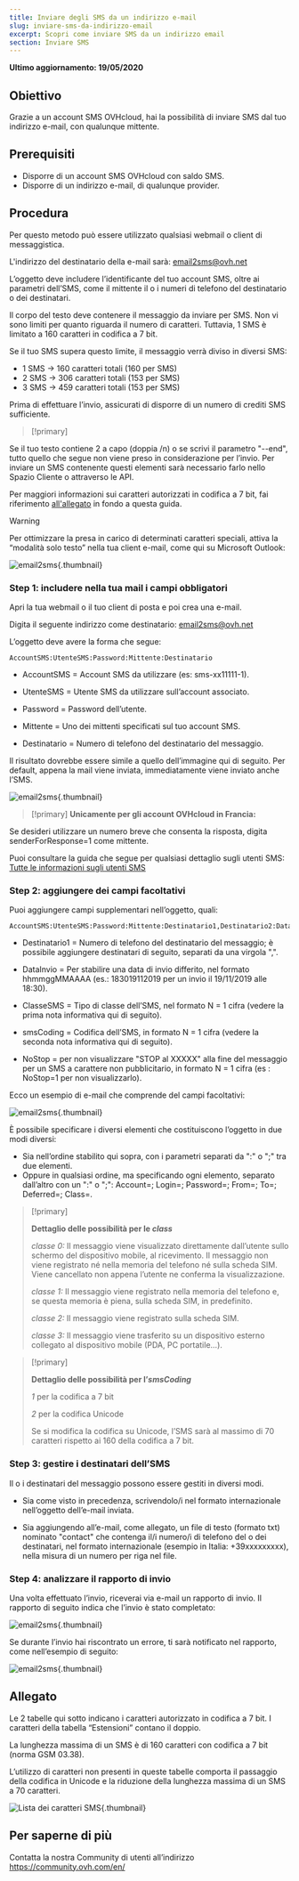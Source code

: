 ```yaml
---
title: Inviare degli SMS da un indirizzo e-mail
slug: inviare-sms-da-indirizzo-email
excerpt: Scopri come inviare SMS da un indirizzo email
section: Inviare SMS
---
```


**Ultimo aggiornamento: 19/05/2020**

## Obiettivo

Grazie a un account SMS OVHcloud, hai la possibilità di inviare SMS dal tuo indirizzo e-mail, con qualunque mittente.

## Prerequisiti

- Disporre di un account SMS OVHcloud con saldo SMS.
- Disporre di un indirizzo e-mail, di qualunque provider.


## Procedura

Per questo metodo può essere utilizzato qualsiasi webmail o client di messaggistica.

L'indirizzo del destinatario della e-mail sarà: email2sms@ovh.net

L’oggetto deve includere l’identificante del tuo account SMS, oltre ai parametri dell’SMS, come il mittente il o i numeri di telefono del destinatario o dei destinatari.

Il corpo del testo deve contenere il messaggio da inviare per SMS. Non vi sono limiti per quanto riguarda il numero di caratteri. Tuttavia, 1 SMS è limitato a 160 caratteri in codifica a 7 bit.

Se il tuo SMS supera questo limite, il messaggio verrà diviso in diversi SMS:

- 1 SMS -> 160 caratteri totali (160 per SMS)
- 2 SMS -> 306 caratteri totali (153 per SMS)
- 3 SMS -> 459 caratteri totali (153 per SMS)

Prima di effettuare l’invio, assicurati di disporre di un numero di crediti SMS sufficiente.

> [!primary]
>
Se il tuo testo contiene 2 a capo (doppia /n) o se scrivi il parametro "--end", tutto quello che segue non viene preso in considerazione per l’invio.
Per inviare un SMS contenente questi elementi sarà necessario farlo nello Spazio Cliente o attraverso le API.
>

Per maggiori informazioni sui caratteri autorizzati in codifica a 7 bit, fai riferimento [all'allegato](./#allegato_1) in fondo a questa guida.

> [!warning]
>
> Per ottimizzare la presa in carico di determinati caratteri speciali, attiva la “modalità solo testo” nella tua client e-mail, come qui su Microsoft Outlook:
> 
>  ![email2sms](images/plaintext01.png){.thumbnail}
>

### Step 1: includere nella tua mail i campi obbligatori

Apri la tua webmail o il tuo client di posta e poi crea una e-mail. 

Digita il seguente indirizzo come destinatario: email2sms@ovh.net

L’oggetto deve avere la forma che segue: 


```
AccountSMS:UtenteSMS:Password:Mittente:Destinatario
```



- AccountSMS = Account SMS da utilizzare (es: sms-xx11111-1).

- UtenteSMS = Utente SMS da utilizzare sull’account associato.

- Password = Password dell’utente.

- Mittente = Uno dei mittenti specificati sul tuo account SMS.

- Destinatario = Numero di telefono del destinatario del messaggio.

Il risultato dovrebbe essere simile a quello dell’immagine qui di seguito. Per default, appena la mail viene inviata, immediatamente viene inviato anche l’SMS.


![email2sms](images/send-sms-through-email1.png){.thumbnail}

> [!primary]
>**Unicamente per gli account OVHcloud in Francia:**
>
Se desideri utilizzare un numero breve che consenta la risposta, digita senderForResponse=1 come mittente.
>

Puoi consultare la guida che segue per qualsiasi dettaglio sugli utenti SMS: [Tutte le informazioni sugli utenti SMS](../tutto_sugli_utenti_sms/)


### Step 2: aggiungere dei campi facoltativi

Puoi aggiungere campi supplementari nell’oggetto, quali:


```
AccountSMS:UtenteSMS:Password:Mittente:Destinatario1,Destinatario2:DataInvio:ClasseSMS:smsCoding:NoStop
```



- Destinatario1 = Numero di telefono del destinatario del messaggio; è possibile aggiungere destinatari di seguito, separati da una virgola ",".

- DataInvio = Per stabilire una data di invio differito, nel formato hhmmggMMAAAA (es.: 183019112019 per un invio il 19/11/2019 alle 18:30). 

- ClasseSMS = Tipo di classe dell’SMS, nel formato N = 1 cifra (vedere la prima nota informativa qui di seguito).

- smsCoding = Codifica dell’SMS, in formato N = 1 cifra (vedere la seconda nota informativa qui di seguito).

- NoStop = per non visualizzare "STOP al XXXXX" alla fine del messaggio per un SMS a carattere non pubblicitario, in formato N = 1 cifra (es : NoStop=1 per non visualizzarlo).

Ecco un esempio di e-mail che comprende del campi facoltativi:

![email2sms](images/send-sms-through-email3.png){.thumbnail}

È possibile specificare i diversi elementi che costituiscono l’oggetto in due modi diversi:

- Sia nell’ordine stabilito qui sopra, con i parametri separati da ":" o ";" tra due elementi.
- Oppure in qualsiasi ordine, ma specificando ogni elemento, separato dall’altro con un ":" o ";": Account=; Login=; Password=; From=; To=; Deferred=; Class=.

> [!primary]
>
> **Dettaglio delle possibilità per le *class***
> 
> *classe 0:* Il messaggio viene visualizzato direttamente dall’utente sullo schermo del dispositivo mobile, al ricevimento. Il messaggio non viene registrato né nella memoria del telefono né sulla scheda SIM. Viene cancellato non appena l’utente ne conferma la visualizzazione.
> 
> *classe 1:* Il messaggio viene registrato nella memoria del telefono e, se questa memoria è piena, sulla scheda SIM, in predefinito.
> 
> *classe 2:* Il messaggio viene registrato sulla scheda SIM.
> 
> *classe 3:* Il messaggio viene trasferito su un dispositivo esterno collegato al dispositivo mobile (PDA, PC portatile…).
>

> [!primary]
>
> **Dettaglio delle possibilità per l’*smsCoding***
> 
> *1* per la codifica a 7 bit
> 
> *2* per la codifica Unicode
> 
>Se si modifica la codifica su Unicode, l’SMS sarà al massimo di 70 caratteri rispetto ai 160 della codifica a 7 bit.
>

### Step 3: gestire i destinatari dell’SMS

Il o i destinatari del messaggio possono essere gestiti in diversi modi.


- Sia come visto in precedenza, scrivendolo/i nel formato internazionale nell’oggetto dell’e-mail inviata.

- Sia aggiungendo all’e-mail, come allegato, un file di testo (formato txt) nominato "contact" che contenga il/i numero/i di telefono del o dei destinatari, nel formato internazionale (esempio in Italia: +39xxxxxxxxx), nella misura di un numero per riga nel file.



### Step 4: analizzare il rapporto di invio

Una volta effettuato l’invio, riceverai via e-mail un rapporto di invio. Il rapporto di seguito indica che l’invio è stato completato:

![email2sms](images/send-sms-through-email4.png){.thumbnail}

Se durante l’invio hai riscontrato un errore, ti sarà notificato nel rapporto, come nell’esempio di seguito:

![email2sms](images/send-sms-through-email5.png){.thumbnail}

## Allegato

Le 2 tabelle qui sotto indicano i caratteri autorizzato in codifica a 7 bit. I caratteri della tabella “Estensioni” contano il doppio. 

La lunghezza massima di un SMS è di 160 caratteri con codifica a 7 bit (norma GSM 03.38).

L’utilizzo di caratteri non presenti in queste tabelle comporta il passaggio della codifica in Unicode e la riduzione della lunghezza massima di un SMS a 70 caratteri.

![Lista dei caratteri SMS](images/smsauthorizedcharacters.png){.thumbnail}

## Per saperne di più

Contatta la nostra Community di utenti all’indirizzo <https://community.ovh.com/en/>
